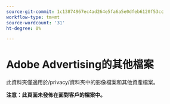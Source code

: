 ```yaml
---
source-git-commit: 1c13874967ec4ad264e5fa6a5e0dfeb6120f53cc
workflow-type: tm+mt
source-wordcount: '31'
ht-degree: 0%

---
```

# Adobe Advertising的其他檔案

此資料夾僅適用於/privacy/資料夾中的影像檔案和其他資產檔案。

**注意：此頁面未發佈在面對客戶的檔案中。**

